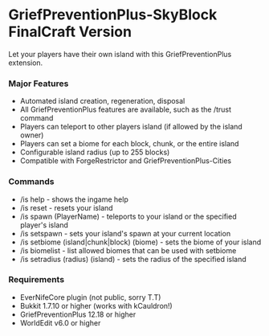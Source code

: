 # GriefPreventionPlus-SkyBlock FinalCraft Version

Let your players have their own island with this GriefPreventionPlus extension.

### Major Features
- Automated island creation, regeneration, disposal
- All GriefPreventionPlus features are available, such as the /trust command
- Players can teleport to other players island (if allowed by the island owner)
- Players can set a biome for each block, chunk, or the entire island
- Configurable island radius (up to 255 blocks)
- Compatible with ForgeRestrictor and GriefPreventionPlus-Cities

### Commands
- /is help - shows the ingame help
- /is reset - resets your island
- /is spawn (PlayerName) - teleports to your island or the specified player's island
- /is setspawn - sets your island's spawn at your current location
- /is setbiome (island|chunk|block) (biome) - sets the biome of your island
- /is biomelist - list allowed biomes that can be used with setbiome
- /is setradius (radius) (island) - sets the radius of the specified island

### Requirements
- EverNifeCore plugin (not public, sorry T.T)
- Bukkit 1.7.10 or higher (works with kCauldron!)
- GriefPreventionPlus 12.18 or higher
- WorldEdit v6.0 or higher

